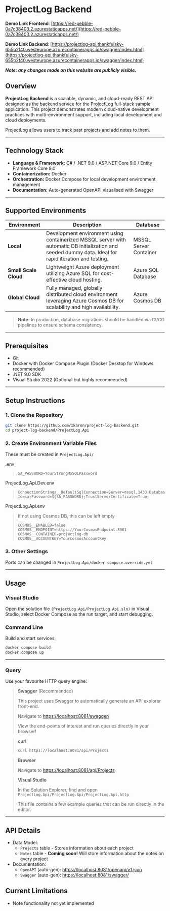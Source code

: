 # ProjectLog Backend

**Demo Link Frontend**: [https://red-pebble-0a7c38403.2.azurestaticapps.net/](https://red-pebble-0a7c38403.2.azurestaticapps.net/)

**Demo Link Backend**: [https://projectlog-api.thankfulsky-655b2f40.westeurope.azurecontainerapps.io/swagger/index.html](https://projectlog-api.thankfulsky-655b2f40.westeurope.azurecontainerapps.io/swagger/index.html)

***Note: any changes made on this website are publicly visible.***

## Overview

**ProjectLog Backend** is a scalable, dynamic, and cloud-ready REST API designed as the backend service for the ProjectLog full-stack sample application. This project demonstrates modern cloud-native development practices with multi-environment support, including local development and cloud deployments.

ProjectLog allows users to track past projects and add notes to them.

---

## Technology Stack
- **Language & Framework:** C# / .NET 9.0 / ASP.NET Core 9.0 / Entity Framework Core 9.0  
- **Containerization:** Docker  
- **Orchestration:** Docker Compose for local development environment management  
- **Documentation:** Auto-generated OpenAPI visualised with Swagger
---

## Supported Environments

| Environment         | Description                                                                                 | Database             |
|---------------------|---------------------------------------------------------------------------------------------|----------------------|
| **Local**           | Development environment using containerized MSSQL server with automatic DB initialization and seeded dummy data. Ideal for rapid iteration and testing. | MSSQL Server Container |
| **Small Scale Cloud**| Lightweight Azure deployment utilizing Azure SQL for cost-effective cloud hosting.          | Azure SQL Database   |
| **Global Cloud**    | Fully managed, globally distributed cloud environment leveraging Azure Cosmos DB for scalability and high availability. | Azure Cosmos DB       |

> **Note:** In production, database migrations should be handled via CI/CD pipelines to ensure schema consistency.

---

## Prerequisites

- Git  
- Docker with Docker Compose Plugin (Docker Desktop for Windows recommended)  
- .NET 9.0 SDK  
- Visual Studio 2022 (Optional but highly recommended)

---

## Setup Instructions

### 1. Clone the Repository

```bash
git clone https://github.com/Ikaron/project-log-backend.git
cd project-log-backend/ProjectLog.Api
```

### 2. Create Environment Variable Files

These must be created in `ProjectLog.Api/`

.env
> ```env
> SA_PASSWORD=YourStrongMSSQLPassword
> ```

ProjectLog.Api.Dev.env
> ```env
> ConnectionStrings__DefaultSqlConnection=Server=mssql,1433;Database=ProjectLog;User Id=sa;Password=${SA_PASSWORD};TrustServerCertificate=True;
> ```

ProjectLog.Api.env
> If not using Cosmos DB, this can be left empty
> ```env
> COSMOS__ENABLED=false
> COSMOS__ENDPOINT=https://YourCosmosEndpoint:8081
> COSMOS__CONTAINER=projectlog-db
> COSMOS__ACCOUNTKEY=YourCosmosAccountKey
> ```

### 3. Other Settings
Ports can be changed in `ProjectLog.Api/docker-compose.override.yml`

---

## Usage

### Visual Studio
Open the solution file `(ProjectLog.Api/ProjectLog.Api.sln)` in Visual Studio, select Docker Compose as the run target, and start debugging.

### Command Line
Build and start services:
```bash
docker compose build
docker compose up
```

---

### Query
Use your favourite HTTP query engine:

> **Swagger** (Recommended)
> 
> This project uses Swagger to automatically generate an API explorer front-end.
>
> Navigate to [https://localhost:8081/swagger/](https://localhost:8081/swagger/)
> 
> View the end-points of interest and run queries directly in your browser!


> **curl**
> ```bash
> curl https://localhost:8081/api/Projects
> ```

> **Browser**
>
> Navigate to [https://localhost:8081/api/Projects](https://localhost:8081/api/Projects)

> **Visual Studio**
>
> In the Solution Explorer, find and open `ProjectLog.Api/ProjectLog.Api/ProjectLog.Api.http`
>
> This file contains a few example queries that can be run directly in the editor.

---

## API Details
- Data Model:
  - `Projects` table - Stores information about each project
  - `Notes` table - **Coming soon!** Will store information about the notes on every project
- Documentation:
  - `OpenAPI` (auto-gen): [https://localhost:8081/openapi/v1.json](https://localhost:8081/openapi/v1.json)
  - `Swagger` (auto-gen): [https://localhost:8081/swagger/](https://localhost:8081/swagger/)

## Current Limitations
- Note functionality not yet implemented